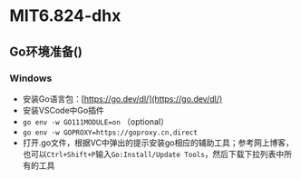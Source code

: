 # MIT6.824-dhx

## Go环境准备()
### Windows
- 安装Go语言包：[https://go.dev/dl/](https://go.dev/dl/)
- 安装VSCode中Go插件
- ```go env -w GO111MODULE=on``` （optional）
- ```go env -w GOPROXY=https://goproxy.cn,direct```
- 打开.go文件，根据VC中弹出的提示安装go相应的辅助工具；参考网上博客，也可以```Ctrl+Shift+P```输入```Go:Install/Update Tools```，然后下载下拉列表中所有的工具